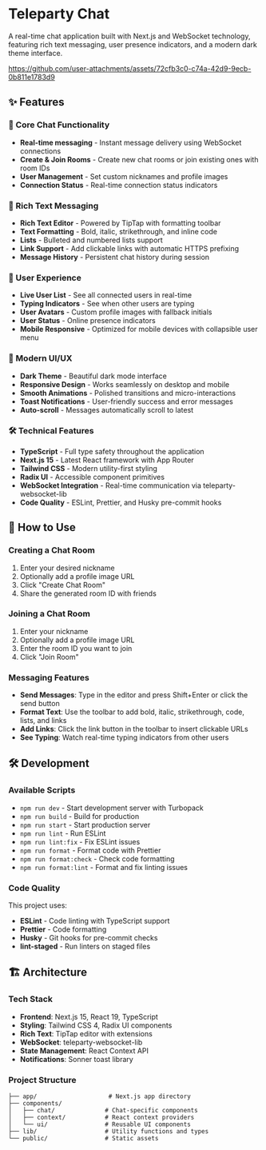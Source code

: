 # Teleparty Chat

A real-time chat application built with Next.js and WebSocket technology, featuring rich text messaging, user presence indicators, and a modern dark theme interface.


https://github.com/user-attachments/assets/72cfb3c0-c74a-42d9-9ecb-0b811e1783d9



## ✨ Features

### 🚀 Core Chat Functionality

- **Real-time messaging** - Instant message delivery using WebSocket connections
- **Create & Join Rooms** - Create new chat rooms or join existing ones with room IDs
- **User Management** - Set custom nicknames and profile images
- **Connection Status** - Real-time connection status indicators

### 💬 Rich Text Messaging

- **Rich Text Editor** - Powered by TipTap with formatting toolbar
- **Text Formatting** - Bold, italic, strikethrough, and inline code
- **Lists** - Bulleted and numbered lists support
- **Link Support** - Add clickable links with automatic HTTPS prefixing
- **Message History** - Persistent chat history during session

### 👥 User Experience

- **Live User List** - See all connected users in real-time
- **Typing Indicators** - See when other users are typing
- **User Avatars** - Custom profile images with fallback initials
- **User Status** - Online presence indicators
- **Mobile Responsive** - Optimized for mobile devices with collapsible user menu

### 🎨 Modern UI/UX

- **Dark Theme** - Beautiful dark mode interface
- **Responsive Design** - Works seamlessly on desktop and mobile
- **Smooth Animations** - Polished transitions and micro-interactions
- **Toast Notifications** - User-friendly success and error messages
- **Auto-scroll** - Messages automatically scroll to latest

### 🛠 Technical Features

- **TypeScript** - Full type safety throughout the application
- **Next.js 15** - Latest React framework with App Router
- **Tailwind CSS** - Modern utility-first styling
- **Radix UI** - Accessible component primitives
- **WebSocket Integration** - Real-time communication via teleparty-websocket-lib
- **Code Quality** - ESLint, Prettier, and Husky pre-commit hooks

## 📱 How to Use

### Creating a Chat Room

1. Enter your desired nickname
2. Optionally add a profile image URL
3. Click "Create Chat Room"
4. Share the generated room ID with friends

### Joining a Chat Room

1. Enter your nickname
2. Optionally add a profile image URL
3. Enter the room ID you want to join
4. Click "Join Room"

### Messaging Features

- **Send Messages**: Type in the editor and press Shift+Enter or click the send button
- **Format Text**: Use the toolbar to add bold, italic, strikethrough, code, lists, and links
- **Add Links**: Click the link button in the toolbar to insert clickable URLs
- **See Typing**: Watch real-time typing indicators from other users

## 🛠 Development

### Available Scripts

- `npm run dev` - Start development server with Turbopack
- `npm run build` - Build for production
- `npm run start` - Start production server
- `npm run lint` - Run ESLint
- `npm run lint:fix` - Fix ESLint issues
- `npm run format` - Format code with Prettier
- `npm run format:check` - Check code formatting
- `npm run format:lint` - Format and fix linting issues

### Code Quality

This project uses:

- **ESLint** - Code linting with TypeScript support
- **Prettier** - Code formatting
- **Husky** - Git hooks for pre-commit checks
- **lint-staged** - Run linters on staged files

## 🏗 Architecture

### Tech Stack

- **Frontend**: Next.js 15, React 19, TypeScript
- **Styling**: Tailwind CSS 4, Radix UI components
- **Rich Text**: TipTap editor with extensions
- **WebSocket**: teleparty-websocket-lib
- **State Management**: React Context API
- **Notifications**: Sonner toast library

### Project Structure

```
├── app/                    # Next.js app directory
├── components/
│   ├── chat/              # Chat-specific components
│   ├── context/           # React context providers
│   └── ui/                # Reusable UI components
├── lib/                   # Utility functions and types
└── public/                # Static assets
```
